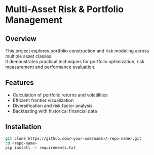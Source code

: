 # Multi-Asset Risk & Portfolio Management

## Overview
This project explores portfolio construction and risk modeling across multiple asset classes.  
It demonstrates practical techniques for portfolio optimization, risk measurement and performance evaluation.

## Features
- Calculation of portfolio returns and volatilities
- Efficient frontier visualization
- Diversification and risk factor analysis
- Backtesting with historical financial data

## Installation
```bash
git clone https://github.com/<your-username>/<repo-name>.git
cd <repo-name>
pip install -r requirements.txt
